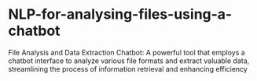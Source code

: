 # NLP-for-analysing-files-using-a-chatbot
File Analysis and Data Extraction Chatbot: A powerful tool that employs a chatbot interface to analyze various file formats and extract valuable data, streamlining the process of information retrieval and enhancing efficiency
